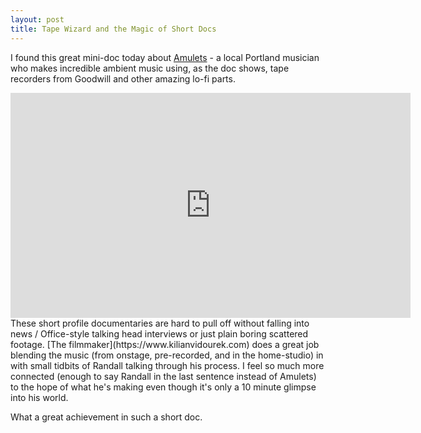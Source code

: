 ```yaml
---
layout: post
title: Tape Wizard and the Magic of Short Docs
---
```


I found this great mini-doc today about [Amulets](http://www.amuletsmusic.com) - a local Portland musician who makes incredible ambient music using, as the doc shows, tape recorders from Goodwill and other amazing lo-fi parts.

<iframe width=640 height=360 src="https://www.youtube-nocookie.com/embed/ohnQZOi_PTs" title="YouTube video player" frameborder="0" allow="encrypted-media; picture-in-picture" allowfullscreen></iframe>

<br>
These short profile documentaries are hard to pull off without falling into news / Office-style talking head interviews or just plain boring scattered footage. [The filmmaker](https://www.kilianvidourek.com) does a great job blending the music (from onstage, pre-recorded, and in the home-studio) in with small tidbits of Randall talking through his process. I feel so much more connected (enough to say Randall in the last sentence instead of Amulets) to the hope of what he's making even though it's only a 10 minute glimpse into his world. 

What a great achievement in such a short doc.